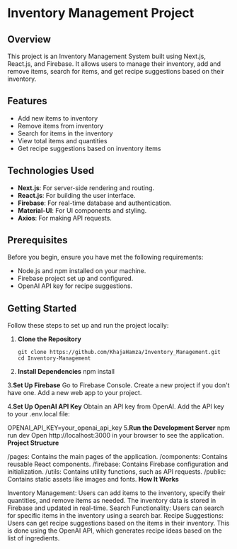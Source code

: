 # **Inventory Management Project**

## **Overview**

This project is an Inventory Management System built using Next.js, React.js, and Firebase. It allows users to manage their inventory, add and remove items, search for items, and get recipe suggestions based on their inventory.

## **Features**

- Add new items to inventory
- Remove items from inventory
- Search for items in the inventory
- View total items and quantities
- Get recipe suggestions based on inventory items

## **Technologies Used**

- **Next.js**: For server-side rendering and routing.
- **React.js**: For building the user interface.
- **Firebase**: For real-time database and authentication.
- **Material-UI**: For UI components and styling.
- **Axios**: For making API requests.

## **Prerequisites**

Before you begin, ensure you have met the following requirements:

- Node.js and npm installed on your machine.
- Firebase project set up and configured.
- OpenAI API key for recipe suggestions.

## **Getting Started**

Follow these steps to set up and run the project locally:

1. **Clone the Repository**

   ```
   git clone https://github.com/KhajaHamza/Inventory_Management.git
   cd Inventory-Management
   
2. **Install Dependencies**
npm install

3.**Set Up Firebase**
Go to Firebase Console.
Create a new project if you don't have one.
Add a new web app to your project.

4.**Set Up OpenAI API Key**
Obtain an API key from OpenAI.
Add the API key to your .env.local file:

OPENAI_API_KEY=your_openai_api_key
5.**Run the Development Server**
npm run dev
Open http://localhost:3000 in your browser to see the application.
**Project Structure**

/pages: Contains the main pages of the application.
/components: Contains reusable React components.
/firebase: Contains Firebase configuration and initialization.
/utils: Contains utility functions, such as API requests.
/public: Contains static assets like images and fonts.
**How It Works**

Inventory Management: Users can add items to the inventory, specify their quantities, and remove items as needed. The inventory data is stored in Firebase and updated in real-time.
Search Functionality: Users can search for specific items in the inventory using a search bar.
Recipe Suggestions: Users can get recipe suggestions based on the items in their inventory. This is done using the OpenAI API, which generates recipe ideas based on the list of ingredients.
